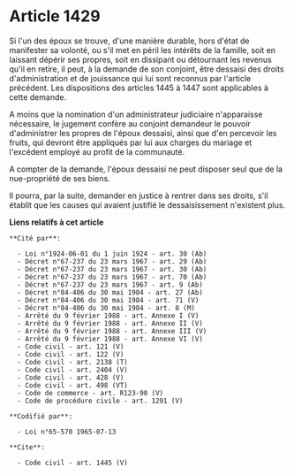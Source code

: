 # Article 1429

Si l'un des époux se trouve, d'une manière durable, hors d'état de manifester sa volonté, ou s'il met en péril les intérêts
de la famille, soit en laissant dépérir ses propres, soit en dissipant ou détournant les revenus qu'il en retire, il peut, à
la demande de son conjoint, être dessaisi des droits d'administration et de jouissance qui lui sont reconnus par l'article
précédent. Les dispositions des articles 1445 à 1447 sont applicables à cette demande. 

A moins que la nomination d'un administrateur judiciaire n'apparaisse nécessaire, le jugement confère au conjoint demandeur
le pouvoir d'administrer les propres de l'époux dessaisi, ainsi que d'en percevoir les fruits, qui devront être appliqués par
lui aux charges du mariage et l'excédent employé au profit de la communauté. 

A compter de la demande, l'époux dessaisi ne peut disposer seul que de la nue-propriété de ses biens. 

Il pourra, par la suite, demander en justice à rentrer dans ses droits, s'il établit que les causes qui avaient justifié le
dessaisissement n'existent plus.

**Liens relatifs à cet article**

	**Cité par**:

	  - Loi n°1924-06-01 du 1 juin 1924 - art. 30 (Ab)
	  - Décret n°67-237 du 23 mars 1967 - art. 29 (Ab)
	  - Décret n°67-237 du 23 mars 1967 - art. 30 (Ab)
	  - Décret n°67-237 du 23 mars 1967 - art. 70 (Ab)
	  - Décret n°67-237 du 23 mars 1967 - art. 9 (Ab)
	  - Décret n°84-406 du 30 mai 1984 - art. 27 (Ab)
	  - Décret n°84-406 du 30 mai 1984 - art. 71 (V)
	  - Décret n°84-406 du 30 mai 1984 - art. 8 (M)
	  - Arrêté du 9 février 1988 - art. Annexe I (V)
	  - Arrêté du 9 février 1988 - art. Annexe II (V)
	  - Arrêté du 9 février 1988 - art. Annexe III (V)
	  - Arrêté du 9 février 1988 - art. Annexe VI (V)
	  - Code civil - art. 121 (V)
	  - Code civil - art. 122 (V)
	  - Code civil - art. 2138 (T)
	  - Code civil - art. 2404 (V)
	  - Code civil - art. 428 (V)
	  - Code civil - art. 498 (VT)
	  - Code de commerce - art. R123-90 (V)
	  - Code de procédure civile - art. 1291 (V)

	**Codifié par**:

	  - Loi n°65-570 1965-07-13

	**Cite**:

	  - Code civil - art. 1445 (V)
